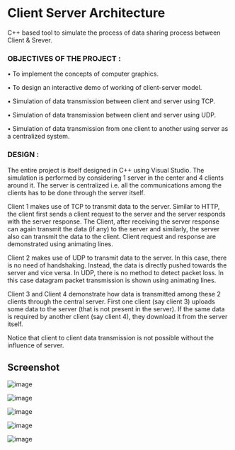 # Client Server Architecture
C++ based tool to simulate the process of data sharing process between Client & Srever.

### OBJECTIVES OF THE PROJECT :

•	To implement the concepts of computer graphics. 

•	To design an interactive demo of working of client-server model. 

•	Simulation of data transmission between client and server using TCP. 

•	Simulation of data transmission between client and server using UDP. 

•	Simulation of data transmission from one client to another using server as a centralized system. 


### DESIGN :

The entire project is itself designed in C++ using Visual Studio. The simulation is performed by considering 1 server in the center and 4 clients around it. The server is centralized i.e. all the communications among the clients has to be done through the server itself. 

Client 1 makes use of TCP to transmit data to the server. Similar to HTTP, the client first sends a client request to the server and the server responds with the server response. The Client, after receiving the server response can again transmit the data (if any) to the server and similarly, the server also can transmit the data to the client. Client request and response are demonstrated using animating lines.  

Client 2 makes use of UDP to transmit data to the server. In this case, there is no need of handshaking. Instead, the data is directly pushed towards the server and vice versa. In UDP, there is no method to detect packet loss. In this case datagram packet transmission is shown using animating lines.  

Client 3 and Client 4 demonstrate how data is transmitted among these 2 clients through the central server. First one client (say client 3) uploads some data to the server (that is not present in the server). If the same data is required by another client (say client 4), they download it from the server itself. 

Notice that client to client data transmission is not possible without the influence of server.

## Screenshot

![image](https://raw.githubusercontent.com/Packman-lab/Client-Server-Architecture/master/Client1-Download.PNG)

![image](https://raw.githubusercontent.com/Packman-lab/Client-Server-Architecture/master/Client1-upload.PNG)

![image](https://raw.githubusercontent.com/Packman-lab/Client-Server-Architecture/master/Design.PNG)

![image](https://raw.githubusercontent.com/Packman-lab/Client-Server-Architecture/master/Final.PNG)

![image](https://raw.githubusercontent.com/Packman-lab/Client-Server-Architecture/master/Handshake.PNG)

